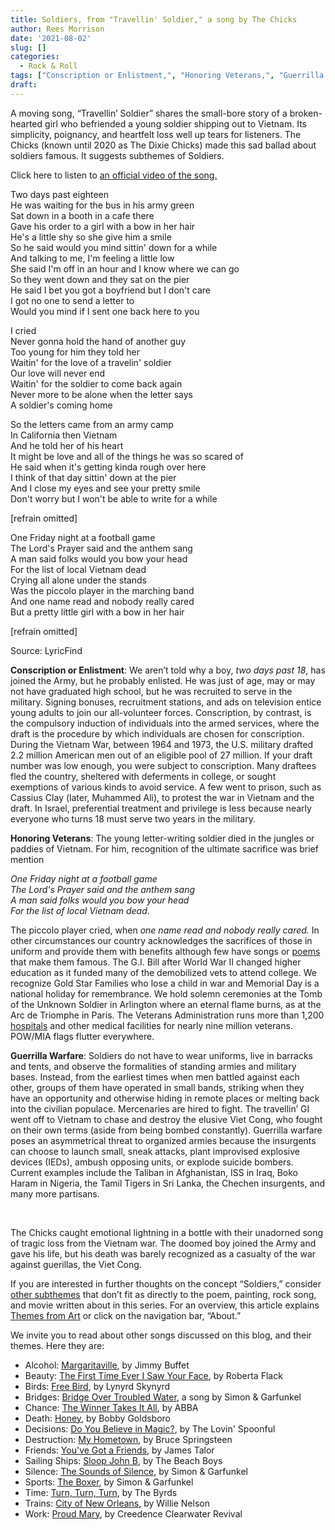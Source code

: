 ```yaml
---
title: Soldiers, from "Travellin' Soldier," a song by The Chicks
author: Rees Morrison
date: '2021-08-02'
slug: []
categories:
  - Rock & Roll
tags: ["Conscription or Enlistment,", "Honoring Veterans,", "Guerrilla Warfare", ]
draft:
---
```


A moving song, “Travellin’ Soldier” shares the small-bore story of a broken-hearted girl who befriended a young soldier shipping out to Vietnam.  Its simplicity, poignancy, and heartfelt loss well up tears for listeners.  The Chicks (known until 2020 as The Dixie Chicks) made this sad ballad about soldiers famous. It suggests subthemes of Soldiers.

<!--more-->

Click here to listen to [an official video of the song.](https://www.youtube.com/watch?v=AbfgxznPmZM)

Two days past eighteen  
He was waiting for the bus in his army green  
Sat down in a booth in a cafe there  
Gave his order to a girl with a bow in her hair  
He's a little shy so she give him a smile  
So he said would you mind sittin' down for a while  
And talking to me, I'm feeling a little low  
She said I'm off in an hour and I know where we can go  
So they went down and they sat on the pier  
He said I bet you got a boyfriend but I don't care  
I got no one to send a letter to  
Would you mind if I sent one back here to you

I cried  
Never gonna hold the hand of another guy  
Too young for him they told her  
Waitin' for the love of a travelin' soldier  
Our love will never end  
Waitin' for the soldier to come back again  
Never more to be alone when the letter says  
A soldier's coming home

So the letters came from an army camp  
In California then Vietnam  
And he told her of his heart  
It might be love and all of the things he was so scared of  
He said when it's getting kinda rough over here  
I think of that day sittin' down at the pier  
And I close my eyes and see your pretty smile  
Don't worry but I won't be able to write for a while  

[refrain omitted]

One Friday night at a football game  
The Lord's Prayer said and the anthem sang  
A man said folks would you bow your head  
For the list of local Vietnam dead  
Crying all alone under the stands  
Was the piccolo player in the marching band  
And one name read and nobody really cared  
But a pretty little girl with a bow in her hair  

[refrain omitted]

Source: LyricFind

**Conscription or Enlistment**:  We aren’t told why a boy, *two days past 18*, has joined the Army, but he probably enlisted.  He was just of age, may or may not have graduated high school, but he was recruited to serve in the military.  Signing bonuses, recruitment stations, and ads on television entice young adults to join our all-volunteer forces.  Conscription, by contrast, is the compulsory induction of individuals into the armed services, where the draft is the procedure by which individuals are chosen for conscription.  During the Vietnam War, between 1964 and 1973, the U.S. military drafted 2.2 million American men out of an eligible pool of 27 million.  If your draft number was low enough, you were subject to conscription.  Many draftees fled the country, sheltered with deferments in college, or sought exemptions of various kinds to avoid service.  A few went to prison, such as Cassius Clay (later, Muhammed Ali), to protest the war in Vietnam and the draft.  In Israel, preferential treatment and privilege is less because nearly everyone who turns 18 must serve two years in the military.  

**Honoring Veterans**:   The young letter-writing soldier died in the jungles or paddies of Vietnam.  For him, recognition of the ultimate sacrifice was brief mention 

*One Friday night at a football game*  
*The Lord's Prayer said and the anthem sang*  
*A man said folks would you bow your head*  
*For the list of local Vietnam dead*.

The piccolo player cried, when *one name read and nobody really cared.* In other circumstances our country acknowledges the sacrifices of those in uniform and provide them with benefits although few have songs or [poems](https://themesfromart.com/post/2021-08-02-soldiers-from-the-charge-of-the-light-brigade-by-alfred-lord-tennyson/soldierscharge/) that make them famous.  The G.I. Bill after World War II changed higher education as it funded many of the demobilized vets to attend college.  We recognize Gold Star Families who lose a child in war and Memorial Day is a national holiday for remembrance.  We hold solemn ceremonies at the Tomb of the Unknown Soldier in Arlington where an eternal flame burns, as at the Arc de Triomphe in Paris.  The Veterans Administration runs more than 1,200 [hospitals](https://themesfromart.com/post/2021-08-02-soldiers-from-forrest-gump-a-movie-starring-tom-hanks/soldiersgump/) and other medical facilities for nearly nine million veterans.  POW/MIA flags flutter everywhere.

**Guerrilla Warfare**:  Soldiers do not have to wear uniforms, live in barracks and tents, and observe the formalities of standing armies and military bases.  Instead, from the earliest times when men battled against each other, groups of them have operated in small bands, striking when they have an opportunity and otherwise hiding in remote places or melting back into the civilian populace.  Mercenaries are hired to fight.  The travellin’ GI went off to Vietnam to chase and destroy the elusive Viet Cong, who fought on their own terms (aside from being bombed constantly).  Guerrilla warfare poses an asymmetrical threat to organized armies because the insurgents can choose to launch small, sneak attacks, plant improvised explosive devices (IEDs), ambush opposing units, or explode suicide bombers.  Current examples include the Taliban in Afghanistan, ISS in Iraq, Boko Haram in Nigeria, the Tamil Tigers in Sri Lanka, the Chechen insurgents, and many more partisans.

&nbsp;

The Chicks caught emotional lightning in a bottle with their unadorned song of tragic loss from the Vietnam war.  The doomed boy joined the Army and gave his life, but his death was barely recognized as a casualty of the war against guerillas, the Viet Cong.

If you are interested in further thoughts on the concept “Soldiers,” consider [other subthemes](https://themesfromart.com/post/2021-08-02-soldiers-additional-subthemes/soldiersaddl/) that don’t fit as directly to the poem, painting, rock song, and movie written about in this series.  For an overview, this article explains [Themes from Art](http://bit.ly/3sRXopI) or click on the navigation bar, “About.”

We invite you to read about other songs discussed on this blog, and their themes.  Here they are: 

* Alcohol: [Margaritaville](https://themesfromart.com/post/2021-02-01-alcohol-margaritaville-buffet/alcoholmargarita/), by Jimmy Buffet
* Beauty: [The First Time Ever I Saw Your Face](https://themesfromart.com/post/2021-04-21-beautyflack/beautyflack/), by Roberta Flack
* Birds: [Free Bird]( https://themesfromart.com/post/2021-06-07-birds-free-bird-a-song-by-lynyrd-skynyrd/birdsfreebird/), by Lynyrd Skynyrd
* Bridges: [Bridge Over Troubled Water](https://themesfromart.com/post/2021-07-26-bridges-from-bridge-over-troubled-waters-a-song-by-simon-garfunkel/bridgestroubled/), a song by Simon & Garfunkel
* Chance: [The Winner Takes It All](https://themesfromart.com/post/2021-03-14-chancechurch/chancechurch/), by ABBA
* Death: [Honey](https://themesfromart.com/post/2021-05-03-death-from-honey-sung-by-bobby-goldsboro/deathhoney/), by Bobby Goldsboro
* Decisions: [Do You Believe in Magic?](https://themesfromart.com/post/2021-02-08-decisions-from-do-you-believe-in-magic-a-song-by-the-lovin-spoonful/decisionsmagicspoonful/), by The Lovin' Spoonful
* Destruction:	[My Hometown](https://themesfromart.com/post/2021-02-18-destruction-from-my-hometown-a-rock-ballad-by-bruce-springsteen/destructhometown/), by Bruce Springsteen
* Friends: [You've Got a Friends](https://themesfromart.com/post/2021-06-20-friends-you-ve-got-a-friend-a-song-by-carol-king-sung-by-james-taylor/friendstaylor/), by James Talor
* Sailing Ships: [Sloop John B](https://themesfromart.com/post/2021-06-27-sailingships-from-sloop-john-b-a-rock-song-by-the-beach-boys/sailingshipsjohnb/), by The Beach Boys
* Silence: [The Sounds of Silence](https://themesfromart.com/post/2021-04-08-silencesounds/silencesounds/), by Simon & Garfunkel
* Sports: [The Boxer](https://themesfromart.com/post/2021-07-12-sports-from-the-boxer-a-song-by-simon-garfunkel/sportsboxer/), by Simon & Garfunkel
* Time:	[Turn, Turn, Turn](https://themesfromart.com/post/2021-03-08-time-from-turn-turn-turn-by-the-byrds/timeturnturn/), by The Byrds
* Trains: [City of New Orleans](https://themesfromart.com/post/2021-05-10-trainsorleans/trainsorleans/), by Willie Nelson
* Work:	 [Proud Mary](https://themesfromart.com/post/2021-02-26-workproud/workproud/), by Creedence Clearwater Revival

